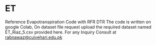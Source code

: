 # ET
Reference Evapotranspiration Code with RFR DTR 
The code is written on google Colab, 
On dataset file request upload the required dataset named ET_Riaz_5.csv provided here.
For any Inquiry Consult at rabnawaz@cuivehari.edu.pk

